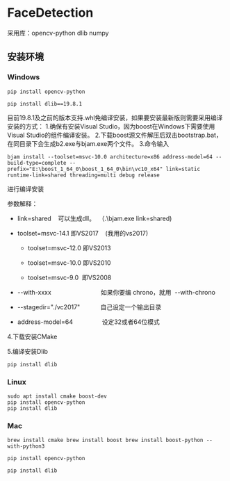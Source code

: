 # FaceDetection
采用库：opencv-python dlib numpy 

## 安装环境

### Windows

```shell
pip install opencv-python

pip install dlib==19.8.1
```
目前19.8.1及之前的版本支持.whl免编译安装，如果要安装最新版则需要采用编译安装的方式：
1.确保有安装Visual Studio，因为boost在Windows下需要使用Visual Studio的组件编译安装。
2.下载boost源文件解压后双击bootstrap.bat，在同目录下会生成b2.exe与bjam.exe两个文件。
3.命令输入

```shell
bjam install --toolset=msvc-10.0 architecture=x86 address-model=64 --build-type=complete --prefix="E:\boost_1_64_0\boost_1_64_0\bin\vc10_x64" link=static runtime-link=shared threading=multi debug release
```


进行编译安装

参数解释：

- link=shared    可以生成dll。  （.\bjam.exe link=shared)

- toolset=msvc-14.1 即VS2017    (我用的vs2017)                    

  - toolset=msvc-12.0 即VS2013                   

  - toolset=msvc-10.0 即VS2010                   

  - toolset=msvc-9.0  即VS2008 

- --with-xxxx                             如果你要编 chrono，就用  --with-chrono     

- --stagedir="./vc2017"            自己设定一个输出目录  

- address-model=64                 设定32或者64位模式

4.下载安装CMake

5.编译安装Dlib

```shell
pip install dlib
```



### Linux

```
sudo apt install cmake boost-dev
pip install opencv-python
pip install dlib
```



### Mac

```
brew install cmake brew install boost brew install boost-python --with-python3

pip install opencv-python

pip install dlib
```

